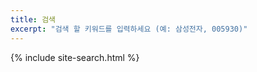 ```yaml
---
title: 검색
excerpt: "검색 할 키워드를 입력하세요 (예: 삼성전자, 005930)"
---
```


{% include site-search.html %}
